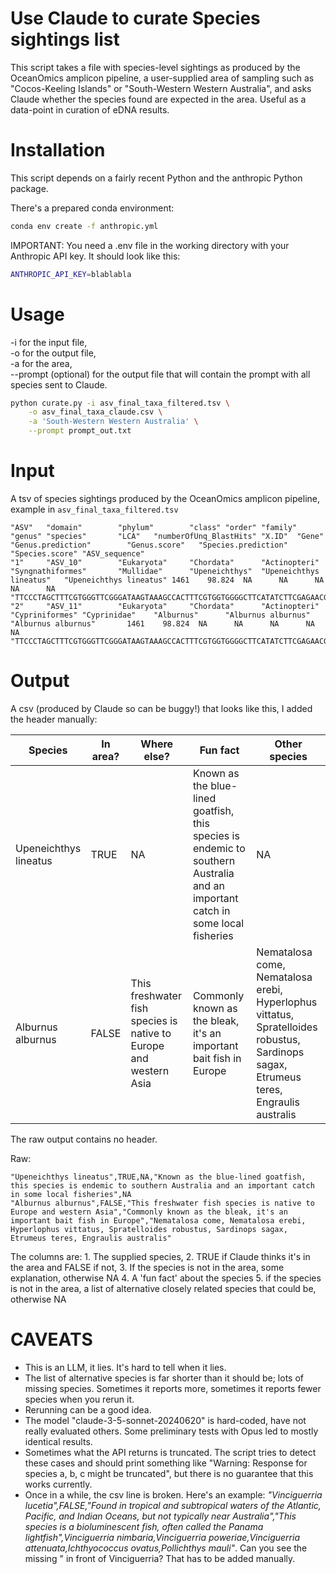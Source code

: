 # Use Claude to curate Species sightings list

This script takes a file with species-level sightings as produced by the OceanOmics amplicon pipeline, a user-supplied area of sampling such as "Cocos-Keeling Islands" or "South-Western Western Australia", and asks Claude whether the species found are expected in the area. Useful as a data-point in curation of eDNA results.

# Installation

This script depends on a fairly recent Python and the anthropic Python package.

There's a prepared conda environment:

```bash
conda env create -f anthropic.yml
```

IMPORTANT: You need a .env file in the working directory with your Anthropic API key. It should look like this:

```bash
ANTHROPIC_API_KEY=blablabla
```

# Usage

-i for the input file,  
-o for the output file,  
-a for the area,  
--prompt (optional) for the output file that will contain the prompt with all species sent to Claude.  

```bash
python curate.py -i asv_final_taxa_filtered.tsv \
	-o asv_final_taxa_claude.csv \
	-a 'South-Western Western Australia' \
	--prompt prompt_out.txt
```

# Input

A tsv of species sightings produced by the OceanOmics amplicon pipeline, example in `asv_final_taxa_filtered.tsv`

```
"ASV"   "domain"        "phylum"        "class" "order" "family"        "genus" "species"       "LCA"   "numberOfUnq_BlastHits" "X.ID"  "Gene"  "Genus.prediction"        "Genus.score"   "Species.prediction"    "Species.score" "ASV_sequence"
"1"     "ASV_10"        "Eukaryota"     "Chordata"      "Actinopteri"   "Syngnathiformes"       "Mullidae"      "Upeneichthys"  "Upeneichthys lineatus"   "Upeneichthys lineatus" 1461    98.824  NA      NA      NA      NA      NA      "TTCCCTAGCTTTCGTGGGTTCGGGATAAGTAAAGCCACTTTCGTGGTGGGGCTTCATATCTTCGAGAACGTATAACAGCTTTGAAGACGTTCGGCTTTACTAGAATAATACTCCGTAACCACCCTTTACGCCGGTGCCTATCAACTTGGGCCCCTCGTATAACCGCGGTG"
"2"     "ASV_11"        "Eukaryota"     "Chordata"      "Actinopteri"   "Cypriniformes" "Cyprinidae"    "Alburnus"      "Alburnus alburnus"     "Alburnus alburnus"       1461    98.824  NA      NA      NA      NA      NA      "TTCCCTAGCTTTCGTGGGTTCGGGATAAGTAAAGCCACTTTCGTGGTGGGGCTTCATATCTTCGAGAACGTATAACAGCTTTGAAGACGTTCGGCTTTACTAGAATAATACTCCGTAACCACCCTTTACGCCGGTGCCTATCAACTTGGGCCCCTCGTATAACCGCGGTG"
```

# Output

A csv (produced by Claude so can be buggy!) that looks like this, I added the header manually:

| Species | In area? | Where else? | Fun fact | Other species |
| --- | --- | --- | --- | --- |
| Upeneichthys lineatus | TRUE | NA | Known as the blue-lined goatfish, this species is endemic to southern Australia and an important catch in some local fisheries | NA |
| Alburnus alburnus | FALSE | This freshwater fish species is native to Europe and western Asia | Commonly known as the bleak, it's an important bait fish in Europe | Nematalosa come, Nematalosa erebi, Hyperlophus vittatus, Spratelloides robustus, Sardinops sagax, Etrumeus teres, Engraulis australis |

The raw output contains no header.

Raw:

```
"Upeneichthys lineatus",TRUE,NA,"Known as the blue-lined goatfish, this species is endemic to southern Australia and an important catch in some local fisheries",NA
"Alburnus alburnus",FALSE,"This freshwater fish species is native to Europe and western Asia","Commonly known as the bleak, it's an important bait fish in Europe","Nematalosa come, Nematalosa erebi, Hyperlophus vittatus, Spratelloides robustus, Sardinops sagax, Etrumeus teres, Engraulis australis"
```

The columns are:
	1. The supplied species,
	2. TRUE if Claude thinks it's in the area and FALSE if not,
	3. If the species is not in the area, some explanation, otherwise NA
	4. A 'fun fact' about the species 
	5. if the species is not in the area, a list of alternative closely related species that could be, otherwise NA

# CAVEATS

- This is an LLM, it lies. It's hard to tell when it lies.  
- The list of alternative species is far shorter than it should be; lots of missing species. Sometimes it reports more, sometimes it reports fewer species when you rerun it.
- Rerunning can be a good idea.
- The model "claude-3-5-sonnet-20240620" is hard-coded, have not really evaluated others. Some preliminary tests with Opus led to mostly identical results.
- Sometimes what the API returns is truncated. The script tries to detect these cases and should print something like "Warning: Response for species a, b, c might be truncated", but there is no guarantee that this works currently.
- Once in a while, the csv line is broken. Here's an example: *"Vinciguerria lucetia",FALSE,"Found in tropical and subtropical waters of the Atlantic, Pacific, and Indian Oceans, but not typically near Australia","This species is a bioluminescent fish, often called the Panama lightfish",Vinciguerria nimbaria,Vinciguerria poweriae,Vinciguerria attenuata,Ichthyococcus ovatus,Pollichthys mauli"*. Can you see the missing " in front of Vinciguerria? That has to be added manually.
